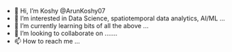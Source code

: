 - 👋 Hi, I’m Koshy @ArunKoshy07
- 👀 I’m interested in Data Science, spatiotemporal data analytics, AI/ML ...
- 🌱 I’m currently learning bits of all the above ...
- 💞️ I’m looking to collaborate on .......
- 📫 How to reach me ...

<!---
ArunKoshy07/ArunKoshy07 is a ✨ special ✨ repository because its `README.md` (this file) appears on your GitHub profile.
You can click the Preview link to take a look at your changes.
--->
